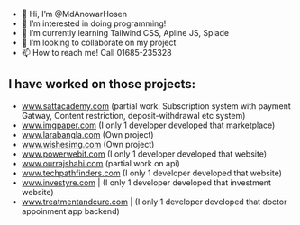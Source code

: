 - 👋 Hi, I’m @MdAnowarHosen
- 👀 I’m interested in doing programming!
- 🌱 I’m currently learning Tailwind CSS, Apline JS, Splade
- 💞️ I’m looking to collaborate on my project
- 📫 How to reach me! Call 01685-235328

**I have worked on those projects:**
------------------------
- www.sattacademy.com (partial work: Subscription system with payment Gatway, Content restriction, deposit-withdrawal etc system)
- www.imgpaper.com (I only 1 developer developed that marketplace)
- www.larabangla.com (Own project)
- www.wishesimg.com (Own project)
- www.powerwebit.com (I only 1 developer developed that website) 
- www.ourrajshahi.com  (partial work on api)
- www.techpathfinders.com  (I only 1 developer developed that website) 
- www.investyre.com |  (I only 1 developer developed that investment website) 
- www.treatmentandcure.com |  (I only 1 developer developed that doctor appoinment app backend)  


<!---
MdAnowarHosen/MdAnowarHosen is a ✨ special ✨ repository because its `README.md` (this file) appears on your GitHub profile.
You can click the Preview link to take a look at your changes.
--->
